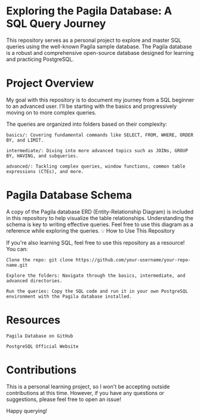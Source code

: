 # Exploring the Pagila Database: A SQL Query Journey

This repository serves as a personal project to explore and master SQL queries using the well-known Pagila sample database. The Pagila database is a robust and comprehensive open-source database designed for learning and practicing PostgreSQL.

# Project Overview

My goal with this repository is to document my journey from a SQL beginner to an advanced user. I'll be starting with the basics and progressively moving on to more complex queries.

The queries are organized into folders based on their complexity:

    basics/: Covering fundamental commands like SELECT, FROM, WHERE, ORDER BY, and LIMIT.

    intermediate/: Diving into more advanced topics such as JOINs, GROUP BY, HAVING, and subqueries.

    advanced/: Tackling complex queries, window functions, common table expressions (CTEs), and more.

# Pagila Database Schema

A copy of the Pagila database ERD (Entity-Relationship Diagram) is included in this repository to help visualize the table relationships.
Understanding the schema is key to writing effective queries. Feel free to use this diagram as a reference while exploring the queries.
💡 How to Use This Repository

If you're also learning SQL, feel free to use this repository as a resource! You can:

    Clone the repo: git clone https://github.com/your-username/your-repo-name.git

    Explore the folders: Navigate through the basics, intermediate, and advanced directories.

    Run the queries: Copy the SQL code and run it in your own PostgreSQL environment with the Pagila database installed.

# Resources

    Pagila Database on GitHub

    PostgreSQL Official Website

# Contributions

This is a personal learning project, so I won't be accepting outside contributions at this time. However, if you have any questions or suggestions, please feel free to open an issue!

Happy querying!
